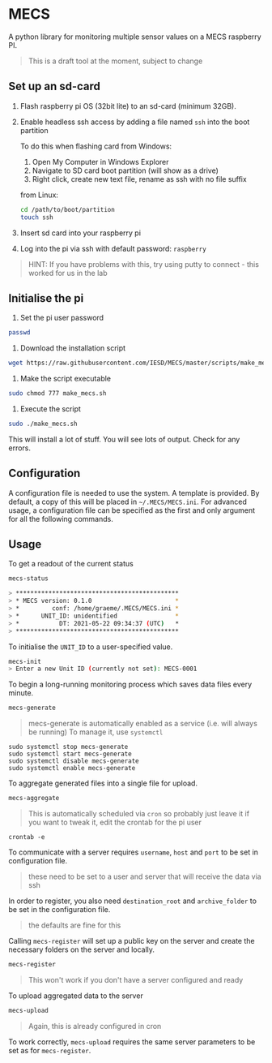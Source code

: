# MECS

A python library for monitoring multiple sensor values on a MECS raspberry PI.

> This is a draft tool at the moment, subject to change

## Set up an sd-card

1. Flash raspberry pi OS (32bit lite) to an sd-card (minimum 32GB).
1. Enable headless ssh access by adding a file named `ssh` into the boot partition

   To do this when flashing card from Windows:

    1. Open My Computer in Windows Explorer
    1. Navigate to SD card boot partition (will show as a drive)
    1. Right click, create new text file, rename as ssh with no file suffix

    from Linux: 
    ```bash
    cd /path/to/boot/partition
    touch ssh
    ```
3. Insert sd card into your raspberry pi

4. Log into the pi via ssh with default password: `raspberry`
> HINT: If you have problems with this, try using putty to connect - this worked for us in the lab

## Initialise the pi

1. Set the pi user password
```bash
passwd
```

1. Download the installation script
```bash
wget https://raw.githubusercontent.com/IESD/MECS/master/scripts/make_mecs.sh
```

1. Make the script executable
```bash
sudo chmod 777 make_mecs.sh
```

1. Execute the script
```bash
sudo ./make_mecs.sh
```

This will install a lot of stuff.
You will see lots of output.
Check for any errors.

## Configuration

A configuration file is needed to use the system.
A template is provided.
By default, a copy of this will be placed in `~/.MECS/MECS.ini`.
For advanced usage, a configuration file can be specified as the first and only argument for all the following commands.

## Usage

To get a readout of the current status

```bash
mecs-status

> *********************************************
> * MECS version: 0.1.0                       *
> *         conf: /home/graeme/.MECS/MECS.ini *
> *      UNIT_ID: unidentified                *
> *           DT: 2021-05-22 09:34:37 (UTC)   *
> *********************************************

```

To initialise the `UNIT_ID` to a user-specified value.

```bash
mecs-init
> Enter a new Unit ID (currently not set): MECS-0001
```

To begin a long-running monitoring process which saves data files every minute.

```bash
mecs-generate
```

> mecs-generate is automatically enabled as a service (i.e. will always be running)
> To manage it, use `systemctl`
```
sudo systemctl stop mecs-generate
sudo systemctl start mecs-generate
sudo systemctl disable mecs-generate
sudo systemctl enable mecs-generate
```

To aggregate generated files into a single file for upload.

```bash
mecs-aggregate
```
> This is automatically scheduled via `cron` so probably just leave it
if you want to tweak it, edit the crontab for the pi user
```
crontab -e
```

To communicate with a server requires `username`, `host` and `port` to be set in configuration file.

> these need to be set to a user and server that will receive the data via ssh

In order to register, you also need `destination_root` and `archive_folder` to be set in the configuration file.

> the defaults are fine for this

Calling `mecs-register` will set up a public key on the server and create the necessary folders on the server and locally.

```bash
mecs-register
```
> This won't work if you don't have a server configured and ready

To upload aggregated data to the server

```bash
mecs-upload
```
> Again, this is already configured in cron

To work correctly, `mecs-upload` requires the same server parameters to be set as for `mecs-register`.
